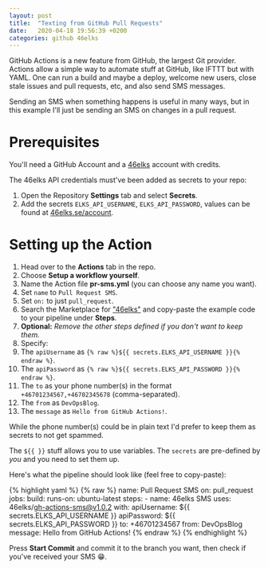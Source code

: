 ```yaml
---
layout: post
title:  "Texting from GitHub Pull Requests"
date:   2020-04-18 19:56:39 +0200
categories: github 46elks
---
```

GitHub Actions is a new feature from GitHub, the largest Git provider. Actions allow a simple way to automate stuff at GitHub, like IFTTT but with YAML. One can run a build and maybe a deploy, welcome new users, close stale issues and pull requests, etc, and also send SMS messages.

Sending an SMS when something happens is useful in many ways, but in this example I'll just be sending an SMS on changes in a pull request.

# Prerequisites

You'll need a GitHub Account and a [46elks][46elks-homepage] account with credits.

The 46elks API credentials must've been added as secrets to your repo:

1. Open the Repository **Settings** tab and select **Secrets**.
1. Add the secrets `ELKS_API_USERNAME`, `ELKS_API_PASSWORD`, values can be found at [46elks.se/account][46elks-account].

# Setting up the Action

1. Head over to the **Actions** tab in the repo.
1. Choose **Setup a workflow yourself**.
1. Name the Action file **pr-sms.yml** (you can choose any name you want).
  1. Set `name` to `Pull Request SMS`.
  1. Set `on:` to just `pull_request`.
1. Search the Marketplace for ["46elks"][github-actions-46elks] and copy-paste the example code to your pipeline under **Steps**.
1. **Optional:** *Remove the _other_ steps defined if you don't want to keep them.*
1. Specify:
  1. The `apiUsername` as `{% raw %}${{ secrets.ELKS_API_USERNAME }}{% endraw %}`.
  1. The `apiPassword` as `{% raw %}${{ secrets.ELKS_API_PASSWORD }}{% endraw %}`.
  1. The `to` as your phone number(s) in the format `+46701234567,+46702345678` (comma-separated).
  1. The `from` as `DevOpsBlog`.
  1. The `message` as `Hello from GitHub Actions!`.
  
While the phone number(s) could be in plain text I'd prefer to keep them as secrets to not get spammed.

The `${{ }}` stuff allows you to use variables. The `secrets` are pre-defined by *you* and you need to set them up.

Here's what the pipeline should look like (feel free to copy-paste):

{% highlight yaml %}
{% raw %}
name: Pull Request SMS
on: pull_request
jobs:
  build:
    runs-on: ubuntu-latest
    steps:
    - name: 46elks SMS
      uses: 46elks/gh-actions-sms@v1.0.2
      with:
        apiUsername: ${{ secrets.ELKS_API_USERNAME }}
        apiPassword: ${{ secrets.ELKS_API_PASSWORD }}
        to: +46701234567
        from: DevOpsBlog
        message: Hello from GitHub Actions!
{% endraw %}
{% endhighlight %}

Press **Start Commit** and commit it to the branch you want, then check if you've received your SMS 😁.

[46elks-homepage]: https://46elks.se
[46elks-account]: https://46elks.se/account
[github-actions-46elks]: https://github.com/marketplace/actions/46elks-sms